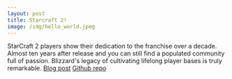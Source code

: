 ```yaml
---
layout: post
title: Starcraft 2!
image: /img/hello_world.jpeg
---
```

StarCraft 2 players show their dedication to the franchise over a decade. Almost ten years after release and you can still find a populated community
full of passion. Blizzard's legacy of cultivating lifelong player bases is truly remarkable. [Blog post](https://medium.com/@matthewharshman66/dedicated-to-starcraft-2-4d249b7fda7a?postPublishedType=initial) [Github repo](https://github.com/mjh09/match-predict)
